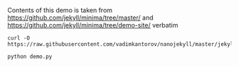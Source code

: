 Contents of this demo is taken from https://github.com/jekyll/minima/tree/master/ and https://github.com/jekyll/minima/tree/demo-site/ verbatim

```shell
curl -O https://raw.githubusercontent.com/vadimkantorov/nanojekyll/master/jekyll.py

python demo.py
```
